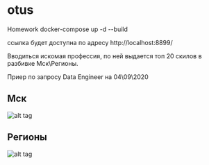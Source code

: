 # otus
Homework
docker-compose up -d --build

ссылка будет доступна по адресу http://localhost:8899/

Вводиться искомая профессия, по ней выдается топ 20 скилов в разбивке Мск\Регионы.

Приер по запросу Data Engineer на 04\09\2020

## Мск

![alt tag](https://i.imgur.com/Yo8O6Xd.png)​

## Регионы

![alt tag](https://i.imgur.com/W8Sf731.png)​
